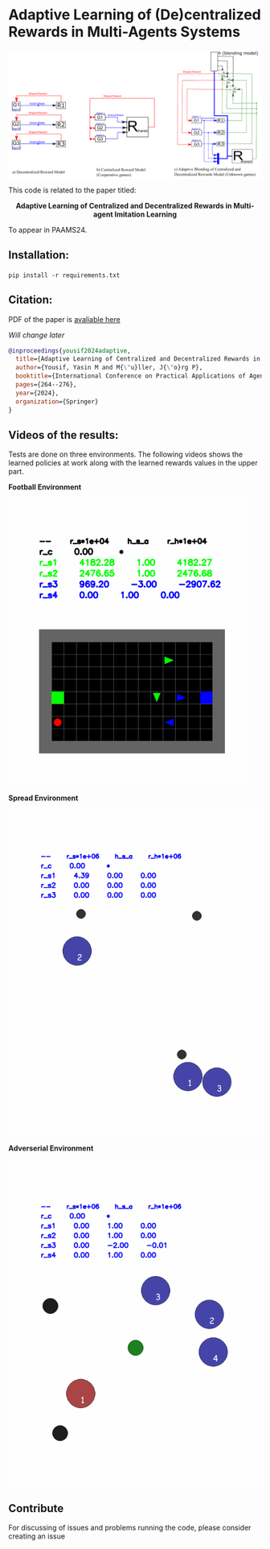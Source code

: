 

# Adaptive Learning of (De)centralized Rewards in Multi-Agents Systems


<p align="center" style="background-color:white;">
  <img src="methodology.png" style="background-color:white;"/>
</p>


This code is related to the paper titled: 

<p align="center">
<b>Adaptive Learning of Centralized and Decentralized Rewards in Multi-agent Imitation Learning</b>
</p>

To appear in PAAMS24.

## Installation:
`pip install -r requirements.txt`

## Citation:

PDF of the paper is [avaliable here](paper.pdf)

*Will change later* 


```bibtex
@inproceedings{yousif2024adaptive,
  title={Adaptive Learning of Centralized and Decentralized Rewards in Multi-agent Imitation Learning},
  author={Yousif, Yasin M and M{\"u}ller, J{\"o}rg P},
  booktitle={International Conference on Practical Applications of Agents and Multi-Agent Systems},
  pages={264--276},
  year={2024},
  organization={Springer}
}

```




## Videos of the results:

Tests are done on three environments. The following videos shows the learned policies at work along with the learned rewards values in the upper part.

**Football Environment**

![](results/soccer_gail_trained_with_fsa_4_400.gif)

**Spread Environment**

![](results/spread_gail_trained_with_fsa_3_400.gif)


**Adverserial Environment**

![](results/adversary_gail_trained_with_fsa_3_400.gif)



## Contribute

For discussing of issues and problems running the code, please consider creating an issue






